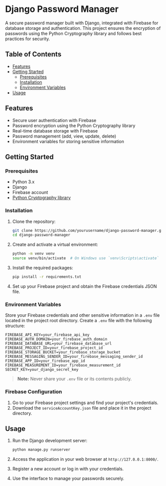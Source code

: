 # Django Password Manager

A secure password manager built with Django, integrated with Firebase for database storage and authentication. This project ensures the encryption of passwords using the Python Cryptography library and follows best practices for security.

## Table of Contents

- [Features](#features)
- [Getting Started](#getting-started)
  - [Prerequisites](#prerequisites)
  - [Installation](#installation)
  - [Environment Variables](#environment-variables)
- [Usage](#usage)

## Features

- Secure user authentication with Firebase
- Password encryption using the Python Cryptography library
- Real-time database storage with Firebase
- Password management (add, view, update, delete)
- Environment variables for storing sensitive information

## Getting Started

### Prerequisites

- Python 3.x
- Django
- Firebase account
- [Python Cryptography library](https://cryptography.io/)

### Installation

1. Clone the repository:
    ```bash
    git clone https://github.com/yourusername/django-password-manager.git
    cd django-password-manager
    ```

2. Create and activate a virtual environment:
    ```bash
    python -m venv venv
    source venv/bin/activate  # On Windows use `venv\Scripts\activate`
    ```

3. Install the required packages:
    ```bash
    pip install -r requirements.txt
    ```

4. Set up your Firebase project and obtain the Firebase credentials JSON file.

### Environment Variables

Store your Firebase credentials and other sensitive information in a `.env` file located in the project root directory. Create a `.env` file with the following structure:

```env
FIREBASE_API_KEY=your_firebase_api_key
FIREBASE_AUTH_DOMAIN=your_firebase_auth_domain
FIREBASE_DATABASE_URL=your_firebase_database_url
FIREBASE_PROJECT_ID=your_firebase_project_id
FIREBASE_STORAGE_BUCKET=your_firebase_storage_bucket
FIREBASE_MESSAGING_SENDER_ID=your_firebase_messaging_sender_id
FIREBASE_APP_ID=your_firebase_app_id
FIREBASE_MEASUREMENT_ID=your_firebase_measurement_id
SECRET_KEY=your_django_secret_key
```

> **Note:** Never share your `.env` file or its contents publicly.

### Firebase Configuration

1. Go to your Firebase project settings and find your project's credentials.
2. Download the `serviceAccountKey.json` file and place it in the project directory.

## Usage

1. Run the Django development server:
    ```bash
    python manage.py runserver
    ```

2. Access the application in your web browser at `http://127.0.0.1:8000/`.

3. Register a new account or log in with your credentials.

4. Use the interface to manage your passwords securely.

